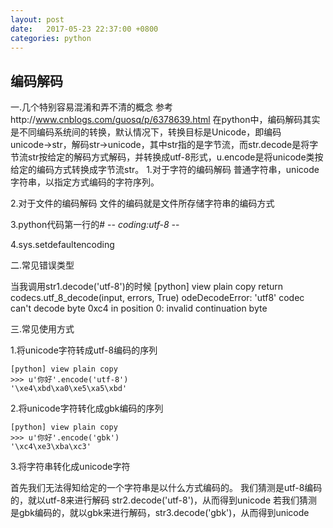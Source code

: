 ```yaml
---
layout: post
date:   2017-05-23 22:37:00 +0800
categories: python
---
```

## 编码解码

一.几个特别容易混淆和弄不清的概念
参考http://www.cnblogs.com/guosq/p/6378639.html
在python中，编码解码其实是不同编码系统间的转换，默认情况下，转换目标是Unicode，即编码unicode→str，解码str→unicode，其中str指的是字节流，而str.decode是将字节流str按给定的解码方式解码，并转换成utf-8形式，u.encode是将unicode类按给定的编码方式转换成字节流str。
1.对于字符的编码解码
普通字符串，unicode字符串，以指定方式编码的字符序列。

2.对于文件的编码解码
文件的编码就是文件所存储字符串的编码方式

3.python代码第一行的# -*- coding:utf-8 -*-

4.sys.setdefaultencoding

二.常见错误类型

当我调用str1.decode('utf-8')的时候
[python] view plain copy
return codecs.utf_8_decode(input, errors, True)
odeDecodeError: 'utf8' codec can't decode byte 0xc4 in position 0: invalid continuation byte

三.常见使用方式

1.将unicode字符转成utf-8编码的序列
```
[python] view plain copy
>>> u'你好'.encode('utf-8')
'\xe4\xbd\xa0\xe5\xa5\xbd'
```
2.将unicode字符转化成gbk编码的序列
```
[python] view plain copy
>>> u'你好'.encode('gbk')
'\xc4\xe3\xba\xc3'
```
3.将字符串转化成unicode字符

首先我们无法得知给定的一个字符串是以什么方式编码的。
我们猜测是utf-8编码的，就以utf-8来进行解码 str2.decode('utf-8')，从而得到unicode
若我们猜测是gbk编码的，就以gbk来进行解码，str3.decode('gbk')，从而得到unicode
